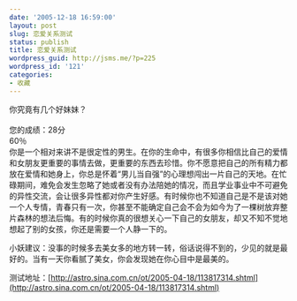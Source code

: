```yaml
---
date: '2005-12-18 16:59:00'
layout: post
slug: 恋爱关系测试
status: publish
title: 恋爱关系测试
wordpress_guid: http://jsms.me/?p=225
wordpress_id: '121'
categories:
- 收藏
---
```


你究竟有几个好妹妹？  
   
您的成绩：28分  
60％  
你是一个相对来讲不是很定性的男生。在你的生命中，有很多你相信比自己的爱情和女朋友更重要的事情去做，更重要的东西去珍惜。你不愿意把自己的所有精力都放在爱情和她身上，你总是怀着“男儿当自强”的心理想闯出一片自己的天地。在忙碌期间，难免会发生忽略了她或者没有办法陪她的情况，而且学业事业中不可避免的异性交流，会让很多异性都对你产生好感。有时候你也不知道自己是不是该对她一个人专情，青春只有一次，你甚至不能确定自己会不会为如今为了一棵树放弃整片森林的想法后悔。有的时候你真的很想关心一下自己的女朋友，却又不知不觉地想起了别的女孩，你还是需要一个人静一下的。


小妖建议：没事的时候多去美女多的地方转一转，俗话说得不到的，少见的就是最好的。当有一天你看腻了美女，你会发现她在你心目中是最美的。   



测试地址：[http://astro.sina.com.cn/ot/2005-04-18/113817314.shtml](http://astro.sina.com.cn/ot/2005-04-18/113817314.shtml)
